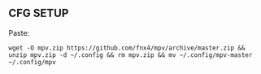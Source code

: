 CFG SETUP
---------

Paste:

    wget -O mpv.zip https://github.com/fnx4/mpv/archive/master.zip && unzip mpv.zip -d ~/.config && rm mpv.zip && mv ~/.config/mpv-master ~/.config/mpv



